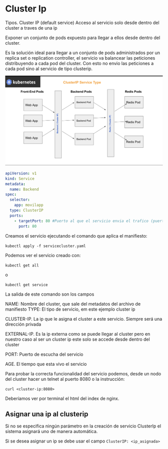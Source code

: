 # Cluster Ip

Tipos. Cluster IP (default service)
Acceso al servicio solo desde dentro del cluster a traves de una ip

Exponer un conjunto de pods expuesto para llegar a ellos desde dentro del cluster.

Es la solución ideal para llegar a un conjunto de pods administrados por un replica set o replication controller, el servicio va balancear las peticiones distribuyendo a cada pod del cluster. Con esto no envio las peticiones a cada pod sino al servicio de tipo clusterip.

![ClusterIp](../img/clusterip.png)

~~~yaml
apiVersion: v1
kind: Service
metadata:
  name: Backend
spec:
  selector: 
    app: movilapp
  type: ClusterIP
  ports:
    - targetPort: 80 #Puerto al que el servicio envia el trafico (puerto de escucha del pod)
      port: 80
~~~

Creamos el servicio ejecutando el comando que aplica el manifiesto:

`kubectl apply -f servicecluster.yaml`

Podemos ver el servicio creado con:

`kubectl get all`

o

`kubectl get service`

La salida de este comando son los campos

NAME: Nombre del cluster, que sale del metadatos del archivo de manifiesto
TYPE: El tipo de servicio, em este ejemplo cluster ip

CLUSTER-IP. La ip que le asigna el cluster a este servicio. Siempre será una dirección privada

EXTERNAL-IP. Es la ip externa como se puede llegar al cluster pero en nuestro caso al ser un cluster ip este solo se accede desde dentro del cluster

PORT: Puerto de escucha del servicio

AGE. El tiempo que esta vivo el servicio

Para probar la correcta funcionalidad del servicio podemos, desde un nodo del cluster hacer un telnet al puerto 8080 o la instrucción:

`curl <cluster-ip:8080>`

Deberíamos ver por terminal el html del index de nginx.

## Asignar una ip al clusterip

Si no se especifica ningún parámetro en la creación de servicio ClusterIp el sistema asignará uno de manera automática.

Si se desea asignar un ip se debe usar el campo `ClusterIP: <ip_asignada>`
